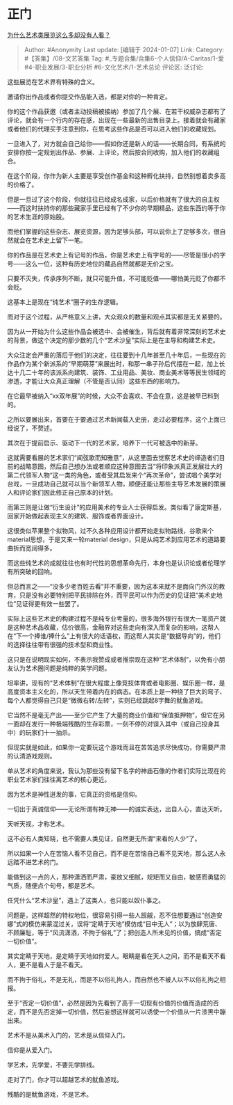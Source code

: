 # 正门
[为什么艺术类展览这么多却没有人看？](https://www.zhihu.com/question/31432692/answer/3352446591)

> Author: #Anonymity
> Last update: [编辑于 2024-01-07]
> Link:
> Category: #【答集】/08-文艺答集
> Tag: #_专题合集/合集6-个人信仰/A-Caritas/1-爱 #4-职业发展/3-职业分析 #6-文化艺术/1-艺术总论
> 评论区:
> 泛讨论:

这些展览在艺术界有特殊的含义。

邀请你出作品或者你提交作品能入选，都是对你的一种肯定。

你的这个作品获邀（或者主动投稿被接纳）参加了几个展、在若干权威杂志都有了评论，就会有一个行内的存在感，出现在一些最新的出售目录上。接着就会有藏家或者他们的代理买手注意到你，在思考这些作品是否可以进入他们的收藏规划。

一旦进入了，对方就会自己给你——假如你还是新人的话——长期合同，有系统的安排你按一定规划出作品、参展、上评论，然后按合同收购，加入他们的收藏组合。

在这个阶段，你作为新人主要是享受创作基金和这种孵化扶持，自然别想着卖多高的价格了。

但是一旦过了这个阶段，你就往往已经成名成家，以后价格就有了很大的自主权——而这时扶持你的那些藏家手里已经有了不少你的早期精品，这些东西约等于你的艺术生涯的原始股。

而他们掌握的这些杂志、展览资源，因为足够头部，可以说你上了足够多次，很自然就会在艺术史上留下一笔。

你的作品是在艺术史上有记号的作品，你是艺术史上有字号的——尽管是很小的字号——这么一位，这种有历史地位的藏品自然就都是无价之宝。

只要不灭失，传承序列不断，就只可能升值，不可能贬值——哪怕美元贬了你都不会贬。

这基本上是现在“纯艺术”圈子的生存逻辑。

而对于这个过程，从严格意义上讲，大众观众的数量和观点其实都是无关紧要的。

因为从一开始为什么这些作品会被选中、会被催生，背后就有着非常深刻的艺术史的背景，做这个决定的那少数的几个“艺术沙皇”实际上是在主导和构建艺术史。

大众注定会严重的落后于他们的决定，往往要到十几年甚至几十年后，一些现在的作品作为某个新派系的“早期萌芽”来展出时，和那一串子孙后代摆在一起，加上长达十几二十年的该派系向建筑、装饰、工业用品、美妆、商业美术等等民生领域的渗透，才能让大众真正理解（不管是否认同）这些东西的影响力。

在它最早被纳入“xx双年展”的时候，大众不会喜欢、不会在意，这是被早已料到的。

之所以要展出来，首要在于要通过艺术新闻载入史册，走过必要程序，这个上面已经说了，不赘述。

其次在于提前启示、驱动下一代的艺术家，培养下一代可被选中的新芽。

这就需要看展的艺术家们“闻弦歌而知雅意”，从这里面去觉察艺术史的缔造者们目前的战略意图，然后自己想办法或者顺应这种意图去当“将印象派真正发展壮大的第二代领军人物“这一类的角色，或者受其启发来个“再次革命”，尝试唱个美学对台戏，一旦成功自己就可以当个新领军人物，顺便还能让那些主导艺术发展的策展人和评论家们因此修正自己原本的计划。

而第三则是让做“衍生设计”的应用美术的专业人士获得启发。类似看了康定斯基，回家开始做起表现主义的建筑、服饰或者界面设计。

这很类似苹果整个拟物风，过不久各种应用设计都开始走拟物路线，谷歌来个material思想，于是又来一轮material design，只是从纯艺术到应用艺术的道路要曲折而宽阔得多。

而这些纯艺术的成就往往也有时代性的思想革命先行，本身也是认识论或者伦理学有所突破的回响。

但总而言之——“没多少老百姓去看”并不重要，因为这本来就不是面向门外汉的教育，只是没有必要特别把平民排除在外，而平民可以作为历史的见证把“美术史地位”见证得更有效一些罢了。

实际上这些艺术史的构建过程不是纯专业考量的，很多海外银行有很大一笔资产就是这种艺术品收藏，估价很高，金融界对这些走向有深入而复杂的影响，这帮人在“下一个捧谁/捧什么”上有很大的话语权，而这帮人其实是“数据导向”的，他们的选择往往带有很强的技术型和商业性。

这只是在说明现实如何，不表示我赞成或者推崇现在这种“艺术体制”，以免有小朋友认为艺术圈问题是纯粹的美学问题。

坦率讲，现有的“艺术体制”在很大程度上像竞技体育或者电影圈、娱乐圈一样，是高度资本主义化的，所以天生带着内在的病态。在本质上是一种绕了巨大的弯子、每个人都觉得自己只是“微微右转/左转”，实则已经跳起8字舞的鱿鱼游戏。

它当然不是毫无产出——至少它产生了大量的商业价值和“保值抵押物”，但它在另一面却在发行一种极端残酷的生存彩票，一刻不停的对误入其中（或自己投身其中）的玩家们十一抽杀。

但现实就是如此，如果你一定要玩这个游戏而且在苦苦追求尽快成功，你需要严肃的认清游戏规则。

单从艺术的角度来说，我认为那些没有留下名字的神庙石像的作者们实际比现在的职业艺术家们往往离艺术的核心更近。

因为艺术是神性迸发的事，它真正的资格是信仰。

一切出于真诚信仰——无论所谓有神无神——的诚实表达，出自人心，直达天听。

天听天视，才称艺术。

这不必有人类知晓，也不需要人类见证，自然更无所谓“来看的人少”了。

所以如果一个人在苦恼人看不见自己，而不是在苦恼自己看不见天地，那么这人永远踏不进艺术的门。

能做到这一点的人，那种潇洒而严肃，豪放又细腻，规矩而又自由，敏感而勇猛的气质，随便点个句号，都是艺术。

任凭什么“艺术沙皇”，遇上了这类人，也只能以奴仆事之。

问题是，这样超然的特权地位，很容易引得一些人觊觎，忍不住想要通过“创造安娜”式的模仿来蒙混过关，误将“定睛于天地”模仿成“目中无人”；以为放肆荒唐、不顾廉耻，等于“风流潇洒，不拘于俗礼”了；把创造人所未见的价值，搞成“否定一切价值”。

其实定睛于天地，是定睛于天地如何爱人。眼睛是看在天人之间，而不是看天不看人，更不是看人于是不看天。

而不拘于俗礼，不是无礼，而是不以俗礼拘人，而自然也不被人以不以俗礼拘之相报。

至于“否定一切价值”，必然是因为先看到了高于一切现有价值的价值而造成的否定，而不是先否定掉一切价值，然后妄想这样就可以诱使一个价值从一片漆黑中蹦出来。

艺术不是从美术入门的，艺术是从信仰入门。

信仰是从爱入门。

学艺术，先学爱，不要先学排线。

走对了门，你才可以超越艺术的鱿鱼游戏。

残酷的是鱿鱼游戏，不是艺术。
